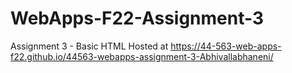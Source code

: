 # WebApps-F22-Assignment-3
Assignment 3 - Basic HTML
Hosted at https://44-563-web-apps-f22.github.io/44563-webapps-assignment-3-Abhivallabhaneni/